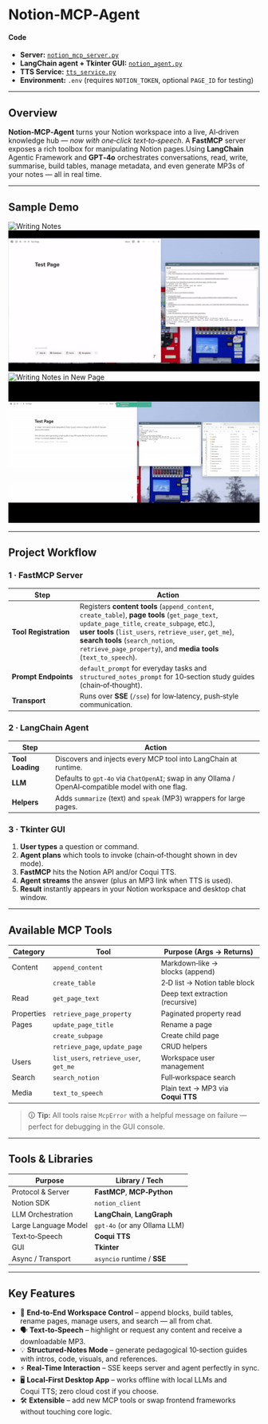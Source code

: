 # Notion‑MCP‑Agent

#### Code

* **Server:** [`notion_mcp_server.py`](notion_mcp_server.py)
* **LangChain agent + Tkinter GUI:** [`notion_agent.py`](notion_agent.py)
* **TTS Service:** [`tts_service.py`](tts_service.py)
* **Environment:** `.env` (requires `NOTION_TOKEN`, optional `PAGE_ID` for testing)

---

## Overview

**Notion‑MCP‑Agent** turns your Notion workspace into a live, AI‑driven knowledge hub — *now with one‑click text‑to‑speech*.
A **FastMCP** server exposes a rich toolbox for manipulating Notion pages.Using **LangChain** Agentic Framework and **GPT‑4o** orchestrates conversations, read, write, summarise, build tables, manage metadata, and even generate MP3s of your notes — all in real time.

---

## Sample Demo

![Writing Notes](writing_structured_notes.gif)
![Table Creation](Table_Creation.gif)
![Writing Notes in New Page](page_with_notes.gif)
![TTS service](TTS.gif)

---

## Project Workflow

### 1 · FastMCP Server

| Step                  | Action                                                                                                                                                                                                                                                                                                            |
| --------------------- | ----------------------------------------------------------------------------------------------------------------------------------------------------------------------------------------------------------------------------------------------------------------------------------------------------------------- |
| **Tool Registration** | Registers **content tools** (`append_content`, `create_table`), **page tools** (`get_page_text`, `update_page_title`, `create_subpage`, etc.),<br>**user tools** (`list_users`, `retrieve_user`, `get_me`), **search tools** (`search_notion`, `retrieve_page_property`), and **media tools** (`text_to_speech`). |
| **Prompt Endpoints**  | `default_prompt` for everyday tasks and `structured_notes_prompt` for 10‑section study guides (chain‑of‑thought).                                                                                                                                                                                                 |
| **Transport**         | Runs over **SSE** (`/sse`) for low‑latency, push‑style communication.                                                                                                                                                                                                                                             |

### 2 · LangChain Agent

| Step             | Action                                                                                             |
| ---------------- | -------------------------------------------------------------------------------------------------- |
| **Tool Loading** | Discovers and injects every MCP tool into LangChain at runtime.                                    |
| **LLM**          | Defaults to `gpt‑4o` via `ChatOpenAI`; swap in any Ollama / OpenAI‑compatible model with one flag. |
| **Helpers**      | Adds `summarize` (text) and `speak` (MP3) wrappers for large pages.                                |

### 3 · Tkinter GUI

1. **User types** a question or command.
2. **Agent plans** which tools to invoke (chain‑of‑thought shown in dev mode).
3. **FastMCP** hits the Notion API and/or Coqui TTS.
4. **Agent streams** the answer (plus an MP3 link when TTS is used).
5. **Result** instantly appears in your Notion workspace and desktop chat window.

---

## Available MCP Tools

| Category   | Tool                                    | Purpose (Args → Returns)           |
| ---------- | --------------------------------------- | ---------------------------------- |
| Content    | `append_content`                        | Markdown‑like → blocks (append)    |
|            | `create_table`                          | 2‑D list → Notion table block      |
| Read       | `get_page_text`                         | Deep text extraction (recursive)   |
| Properties | `retrieve_page_property`                | Paginated property read            |
| Pages      | `update_page_title`                     | Rename a page                      |
|            | `create_subpage`                        | Create child page                  |
|            | `retrieve_page`, `update_page`          | CRUD helpers                       |
| Users      | `list_users`, `retrieve_user`, `get_me` | Workspace user management          |
| Search     | `search_notion`                         | Full‑workspace search              |
| Media      | `text_to_speech`                        | Plain text → MP3 via **Coqui TTS** |

> 🛈 **Tip:** All tools raise `McpError` with a helpful message on failure — perfect for debugging in the GUI console.

---

## Tools & Libraries

| Purpose              | Library / Tech               |
| -------------------- | ---------------------------- |
| Protocol & Server    | **FastMCP**, **MCP‑Python**  |
| Notion SDK           | `notion_client`              |
| LLM Orchestration    | **LangChain**, **LangGraph** |
| Large Language Model | `gpt‑4o` (or any Ollama LLM) |
| Text‑to‑Speech       | **Coqui TTS**                |
| GUI                  | **Tkinter**                  |
| Async / Transport    | `asyncio` runtime / **SSE**  |

---

## Key Features

* 🔧 **End‑to‑End Workspace Control** – append blocks, build tables, rename pages, manage users, and search — all from chat.
* 🗣️ **Text‑to‑Speech** – highlight or request any content and receive a downloadable MP3.
* 💡 **Structured‑Notes Mode** – generate pedagogical 10‑section guides with intros, code, visuals, and references.
* ⚡ **Real‑Time Interaction** – SSE keeps server and agent perfectly in sync.
* 🖥️ **Local‑First Desktop App** – works offline with local LLMs and Coqui TTS; zero cloud cost if you choose.
* 🛠️ **Extensible** – add new MCP tools or swap frontend frameworks without touching core logic.
